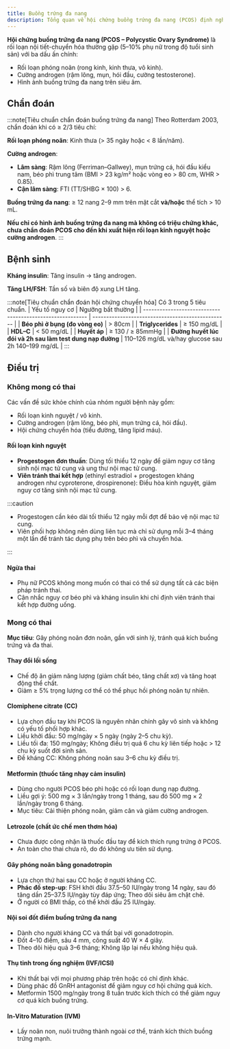 ```yaml
---
title: Buồng trứng đa nang
description: Tổng quan về hội chứng buồng trứng đa nang (PCOS) định nghĩa, chẩn đoán, cơ chế bệnh sinh và chiến lược điều trị.
---
```


**Hội chứng buồng trứng đa nang (PCOS – Polycystic Ovary Syndrome)** là rối loạn nội tiết-chuyển hóa thường gặp (5–10% phụ nữ trong độ tuổi sinh sản) với ba dấu ấn chính:

- Rối loạn phóng noãn (rong kinh, kinh thưa, vô kinh).
- Cường androgen (rậm lông, mụn, hói đầu, cường testosterone).
- Hình ảnh buồng trứng đa nang trên siêu âm.

## Chẩn đoán

:::note[Tiêu chuẩn chẩn đoán buồng trứng đa nang]
Theo Rotterdam 2003, chẩn đoán khi có ≥ 2/3 tiêu chí:

**Rối loạn phóng noãn**: Kinh thưa (> 35 ngày hoặc < 8 lần/năm).

**Cường androgen**:

- **Lâm sàng**: Rậm lông (Ferriman–Gallwey), mụn trứng cá, hói đầu kiểu nam, béo phì trung tâm (BMI > 23 kg/m² hoặc vòng eo > 80 cm, WHR > 0.85).
- **Cận lâm sàng**: FTI (TT/SHBG × 100) > 6.

**Buồng trứng đa nang**: ≥ 12 nang 2–9 mm trên mặt cắt **và/hoặc** thể tích > 10 mL.

**Nếu chỉ có hình ảnh buồng trứng đa nang mà không có triệu chứng khác, chưa chẩn đoán PCOS cho đến khi xuất hiện rối loạn kinh nguyệt hoặc cường androgen**.
:::

## Bệnh sinh

**Kháng insulin**: Tăng insulin → tăng androgen.

**Tăng LH/FSH**: Tần số và biên độ xung LH tăng.

:::note[Tiêu chuẩn chẩn đoán hội chứng chuyển hóa]
Có 3 trong 5 tiêu chuẩn.
| Yếu tố nguy cơ | Ngưỡng bất thường |
| --------------------------------------------------------- | ------------------------------------------------- |
| **Béo phì ở bụng (đo vòng eo)** | > 80cm |
| **Triglycerides** | ≥ 150 mg/dL |
| **HDL–C** | < 50 mg/dL |
| **Huyết áp** | ≥ 130 / ≥ 85mmHg |
| **Đường huyết lúc đói và 2h sau làm test dung nạp đường** | 110–126 mg/dL và/hay glucose sau 2h 140–199 mg/dL |
:::

## Điều trị

### Không mong có thai

Các vấn đề sức khỏe chính của nhóm người bệnh này gồm:

- Rối loạn kinh nguyệt / vô kinh.
- Cường androgen (rậm lông, béo phì, mụn trứng cá, hói đầu).
- Hội chứng chuyển hóa (tiểu đường, tăng lipid máu).

#### Rối loạn kinh nguyệt

- **Progestogen đơn thuần**: Dùng tối thiểu 12 ngày để giảm nguy cơ tăng sinh nội mạc tử cung và ung thư nội mạc tử cung.
- **Viên tránh thai kết hợp** (ethinyl estradiol + progestogen kháng androgen như cyproterone, drospirenone): Điều hòa kinh nguyệt, giảm nguy cơ tăng sinh nội mạc tử cung.

:::caution

- Progestogen cần kéo dài tối thiểu 12 ngày mỗi đợt để bảo vệ nội mạc tử cung.
- Viên phối hợp không nên dùng liên tục mà chỉ sử dụng mỗi 3–4 tháng một lần để tránh tác dụng phụ trên béo phì và chuyển hóa.

:::

#### Ngừa thai

- Phụ nữ PCOS không mong muốn có thai có thể sử dụng tất cả các biện pháp tránh thai.
- Cân nhắc nguy cơ béo phì và kháng insulin khi chỉ định viên tránh thai kết hợp đường uống.

### Mong có thai

**Mục tiêu**: Gây phóng noãn đơn noãn, gần với sinh lý, tránh quá kích buồng trứng và đa thai.

#### Thay đổi lối sống

- Chế độ ăn giảm năng lượng (giảm chất béo, tăng chất xơ) và tăng hoạt động thể chất.
- Giảm ≥ 5% trọng lượng cơ thể có thể phục hồi phóng noãn tự nhiên.

#### Clomiphene citrate (CC)

- Lựa chọn đầu tay khi PCOS là nguyên nhân chính gây vô sinh và không có yếu tố phối hợp khác.
- Liều khởi đầu: 50 mg/ngày × 5 ngày (ngày 2–5 chu kỳ).
- Liều tối đa: 150 mg/ngày; Không điều trị quá 6 chu kỳ liên tiếp hoặc > 12 chu kỳ suốt đời sinh sản.
- Đề kháng CC: Không phóng noãn sau 3–6 chu kỳ điều trị.

#### Metformin (thuốc tăng nhạy cảm insulin)

- Dùng cho người PCOS béo phì hoặc có rối loạn dung nạp đường.
- Liều gợi ý: 500 mg × 3 lần/ngày trong 1 tháng, sau đó 500 mg × 2 lần/ngày trong 6 tháng.
- Mục tiêu: Cải thiện phóng noãn, giảm cân và giảm cường androgen.

#### Letrozole (chất ức chế men thơm hóa)

- Chưa được công nhận là thuốc đầu tay để kích thích rụng trứng ở PCOS.
- An toàn cho thai chưa rõ, do đó không ưu tiên sử dụng.

#### Gây phóng noãn bằng gonadotropin

- Lựa chọn thứ hai sau CC hoặc ở người kháng CC.
- **Phác đồ step-up**: FSH khởi đầu 37.5–50 IU/ngày trong 14 ngày, sau đó tăng dần 25–37.5 IU/ngày tùy đáp ứng; Theo dõi siêu âm chặt chẽ.
- Ở người có BMI thấp, có thể khởi đầu 25 IU/ngày.

#### Nội soi đốt điểm buồng trứng đa nang

- Dành cho người kháng CC và thất bại với gonadotropin.
- Đốt 4–10 điểm, sâu 4 mm, công suất 40 W × 4 giây.
- Theo dõi hiệu quả 3–6 tháng; Không lặp lại nếu không hiệu quả.

#### Thụ tinh trong ống nghiệm (IVF/ICSI)

- Khi thất bại với mọi phương pháp trên hoặc có chỉ định khác.
- Dùng phác đồ GnRH antagonist để giảm nguy cơ hội chứng quá kích.
- Metformin 1500 mg/ngày trong 8 tuần trước kích thích có thể giảm nguy cơ quá kích buồng trứng.

#### In-Vitro Maturation (IVM)

- Lấy noãn non, nuôi trưởng thành ngoài cơ thể, tránh kích thích buồng trứng mạnh.
